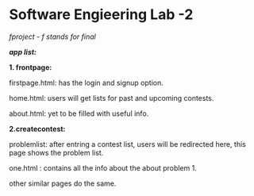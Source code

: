 <h1>Software Engieering Lab -2</h1>
<p><em>fproject - f stands for final</em></p>

<p><strong><em>app list:</em></strong></p>

<p><strong>1. frontpage:</strong></p> 
	<p>firstpage.html: has the login and signup option.</p>
	<p>home.html: users will get lists for past and upcoming contests.</p>
	<p>about.html: yet to be filled with useful info.</p>

<p><strong>2.createcontest:</strong></p>
	<p>problemlist: after entring a contest list, users will be redirected here, this page shows the problem list.</p>
	<p>one.html : contains all the info about the about problem 1.</p>
		<p>other similar pages do the same.</p>
